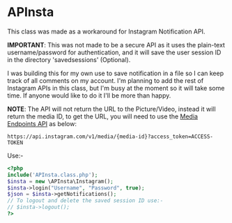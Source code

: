 # APInsta
This class was made as a workaround for Instagram Notification API.

__IMPORTANT__: This was not made to be a secure API as it uses the plain-text username/password for authentication, and it will save the user session ID in the directory 'savedsessions' (Optional).

I was building this for my own use to save notification in a file so I can keep track of all comments on my account. I'm planning to add the rest of Instagram APIs in this class, but I'm busy at the moment so it will take some time. If anyone would like to do it I'll be more than happy.

__NOTE__: The API will not return the URL to the Picture/Video, instead it will return the media ID, to get the URL, you will need to use the [Media Endpoints API](https://instagram.com/developer/endpoints/media/#get_media) as below:
```
https://api.instagram.com/v1/media/{media-id}?access_token=ACCESS-TOKEN
```

Use:-
```php
<?php
include('APInsta.class.php');
$insta = new \APInsta\Instagram();
$insta->login("Username", "Password", true);
$json = $insta->getNotifications();
// To logout and delete the saved session ID use:-
// $insta->logout();
?>
```
